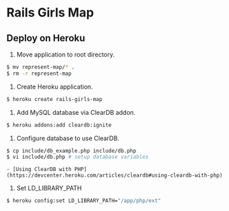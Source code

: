 Rails Girls Map
=============

## Deploy on Heroku

1. Move application to root directory.
```bash
$ mv represent-map/* .
$ rm -r represent-map
```

1. Create Heroku application.
```bash
$ heroku create rails-girls-map
```

1. Add MySQL database via ClearDB addon.
```bash
$ heroku addons:add cleardb:ignite
```

1. Configure database to use ClearDB.
```bash
$ cp include/db_example.php include/db.php
$ vi include/db.php # setup database variables
```
    - [Using ClearDB with PHP](https://devcenter.heroku.com/articles/cleardb#using-cleardb-with-php)

1. Set LD_LIBRARY_PATH
```bash
$ heroku config:set LD_LIBRARY_PATH="/app/php/ext"
```
